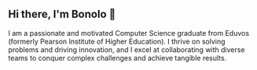 ## Hi there, I'm Bonolo  👋

I am a passionate and motivated Computer Science graduate from Eduvos (formerly Pearson Institute of Higher Education).
I thrive on solving problems and driving innovation, and I excel at collaborating with diverse teams to conquer complex challenges and achieve tangible results.

